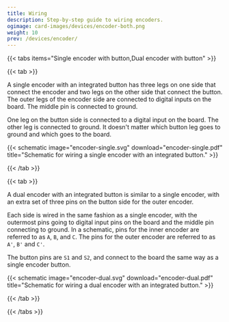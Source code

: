 ```yaml
---
title: Wiring
description: Step-by-step guide to wiring encoders.
ogimage: card-images/devices/encoder-both.png
weight: 10
prev: /devices/encoder/
---
```


{{< tabs items="Single encoder with button,Dual encoder with button" >}}

{{< tab >}}

A single encoder with an integrated button has three legs on one side that connect the encoder and two legs on the other side that connect the button. The outer legs of the encoder side are connected to digital inputs on the board. The middle pin is connected to ground.

One leg on the button side is connected to a digital input on the board. The other leg is connected to ground. It doesn't matter which button leg goes to ground and which goes to the board.

{{< schematic image="encoder-single.svg" download="encoder-single.pdf" title="Schematic for wiring a single encoder with an integrated button." >}}

{{< /tab >}}

{{< tab >}}

A dual encoder with an integrated button is similar to a single encoder, with an extra set of three pins on the button side for the outer encoder.

Each side is wired in the same fashion as a single encoder, with the outermost pins going to digital input pins on the board and the middle pin connecting to ground. In a schematic, pins for the inner encoder are referred to as `A`, `B`, and `C`. The pins for the outer encoder are referred to as `A'`, `B'` and `C'`.

The button pins are `S1` and `S2`, and connect to the board the same way as a single encoder button.

{{< schematic image="encoder-dual.svg" download="encoder-dual.pdf" title="Schematic for wiring a dual encoder with an integrated button." >}}

{{< /tab >}}

{{< /tabs >}}
